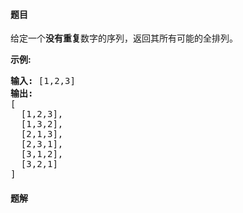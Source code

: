 #### 题目
<p>给定一个<strong>没有重复</strong>数字的序列，返回其所有可能的全排列。</p>

<p><strong>示例:</strong></p>

<pre><strong>输入:</strong> [1,2,3]
<strong>输出:</strong>
[
  [1,2,3],
  [1,3,2],
  [2,1,3],
  [2,3,1],
  [3,1,2],
  [3,2,1]
]</pre>


 #### 题解